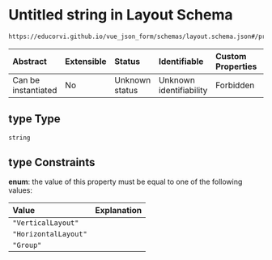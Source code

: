 # Untitled string in Layout Schema

```txt
https://educorvi.github.io/vue_json_form/schemas/layout.schema.json#/properties/type
```



| Abstract            | Extensible | Status         | Identifiable            | Custom Properties | Additional Properties | Access Restrictions | Defined In                                                                   |
| :------------------ | :--------- | :------------- | :---------------------- | :---------------- | :-------------------- | :------------------ | :--------------------------------------------------------------------------- |
| Can be instantiated | No         | Unknown status | Unknown identifiability | Forbidden         | Allowed               | none                | [layout.schema.json\*](../schemas/layout.schema.json "open original schema") |

## type Type

`string`

## type Constraints

**enum**: the value of this property must be equal to one of the following values:

| Value                | Explanation |
| :------------------- | :---------- |
| `"VerticalLayout"`   |             |
| `"HorizontalLayout"` |             |
| `"Group"`            |             |
